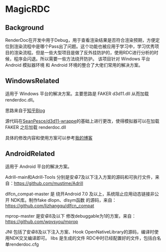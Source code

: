 # MagicRDC

## Background
RenderDoc在开发中用于Debug，用于查看渲染结果是否符合渲染预期，方便定位到渲染流程中是哪个Pass出了问题。这个功能也被应用于学习中，学习优秀项目的渲染流程。但是一些大型项目是做了反外挂防护的，使用RDC进行分析的时候，程序会闪退。所以需要一些方法绕开防护。
该项目针对 Windows 平台 Android 模拟器环境 和 Android 环境的整合了大佬们常用的解决方案。

## WindowsRelated
适用于 Windows 平台的解决方案。主要思路是 FAKER d3d11.dll 从而加载 renderdoc.dll。

思路来自于[知乎Blog](https://zhuanlan.zhihu.com/p/353043910)

源代码在[SeanPesce/d3d11-wrappe](https://github.com/SeanPesce/d3d11-wrapper)的基础上进行更改，使得模拟器可以在加载 FAKER 之后加载 renderdoc.dll

具体的修改内容和使用方案可以参考[我的博客](https://www.cnblogs.com/vestlee/p/17003036.html)

## AndroidRelated
适用于 Android 平台的解决方案。

 
Adrill-main和Adrill-Tools 分别是安卓7及以下注入方案的源码和可执行文件，来自：https://github.com/mustime/Adrill

dlfcn_compat-master 是 绕开Android 7.0 及以上，系统阻止应用动态链接非公开 NDK库。制作fake dlopn、dlsym函数 的源码，来自：https://github.com/lizhangqu/dlfcn_compat

mprop-master 是安卓8及以下 修改debuggable为1的方案，来自：https://github.com/wpvsyou/mprop

JNI 包括了安卓8及以下注入方案、Hook OpenNativeLibrary的源码，编译时使用NDK交叉编译即可。
libs 是生成的文件
RDC中时已经配置好的文件，包括白名单renderdoc.cfg
